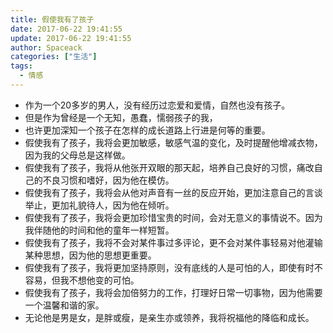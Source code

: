 ```yaml
---
title: 假使我有了孩子
date: 2017-06-22 19:41:55
update: 2017-06-22 19:41:55
author: Spaceack
categories: ["生活"]
tags:
  - 情感
---
```


- 作为一个20多岁的男人，没有经历过恋爱和爱情，自然也没有孩子。
- 但是作为曾经是一个无知，愚蠢，懦弱孩子的我，
- 也许更加深知一个孩子在怎样的成长道路上行进是何等的重要。
- 假使我有了孩子，我将会更加敏感，敏感气温的变化，及时提醒他增减衣物，因为我的父母总是这样做。
- 假使我有了孩子，我将从他张开双眼的那天起，培养自己良好的习惯，痛改自己的不良习惯和嗜好，因为他在模仿。
- 假使我有了孩子，我将会从他对声音有一丝的反应开始，更加注意自己的言谈举止，更加礼貌待人，因为他在倾听。
- 假使我有了孩子，我将会更加珍惜宝贵的时间，会对无意义的事情说不。因为我伴随他的时间和他的童年一样短暂。
- 假使我有了孩子，我将不会对某件事过多评论，更不会对某件事轻易对他灌输某种思想，因为他的思想更重要。
- 假使我有了孩子，我将更加坚持原则，没有底线的人是可怕的人，即使有时不容易，但我不想他变的可怕。
- 假使我有了孩子，我将会加倍努力的工作，打理好日常一切事物，因为他需要一个温馨和谐的家。
- 无论他是男是女，是胖或瘦，是亲生亦或领养，我将祝福他的降临和成长。